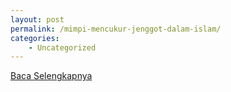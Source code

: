 ```yaml
---
layout: post
permalink: /mimpi-mencukur-jenggot-dalam-islam/
categories:
    - Uncategorized
---
```


[Baca Selengkapnya](/02)